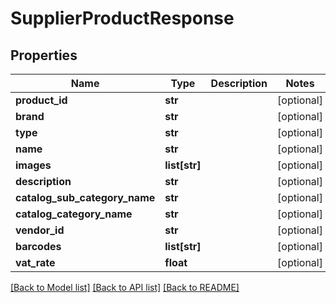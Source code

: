# SupplierProductResponse

## Properties
Name | Type | Description | Notes
------------ | ------------- | ------------- | -------------
**product_id** | **str** |  | [optional] 
**brand** | **str** |  | [optional] 
**type** | **str** |  | [optional] 
**name** | **str** |  | [optional] 
**images** | **list[str]** |  | [optional] 
**description** | **str** |  | [optional] 
**catalog_sub_category_name** | **str** |  | [optional] 
**catalog_category_name** | **str** |  | [optional] 
**vendor_id** | **str** |  | [optional] 
**barcodes** | **list[str]** |  | [optional] 
**vat_rate** | **float** |  | [optional] 

[[Back to Model list]](../README.md#documentation-for-models) [[Back to API list]](../README.md#documentation-for-api-endpoints) [[Back to README]](../README.md)

